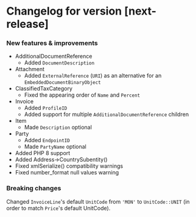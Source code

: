 # Changelog for version [next-release]

### New features & improvements

- AdditionalDocumentReference
   - Added `DocumentDescription`
- Attachment
   - Added `ExternalReference` (`URI`) as an alternative for an `EmbeddedDocumentBinaryObject`
- ClassifiedTaxCategory
   - Fixed the appearing order of `Name` and `Percent`
- Invoice
   - Added `ProfileID`
   - Added support for multiple `AdditionalDocumentReference` children
- Item
   - Made `Description` optional
- Party
   - Added `EndpointID`
   - Made `PartyName` optional
- Added PHP 8 support
- Added Address->CountrySubentity()
- Fixed xmlSerialize() compatibility warnings
- Fixed number_format null values warning

### Breaking changes

Changed `InvoiceLine`'s default `UnitCode` from `'MON'` to `UnitCode::UNIT` (in order to match `Price`'s default UnitCode).
